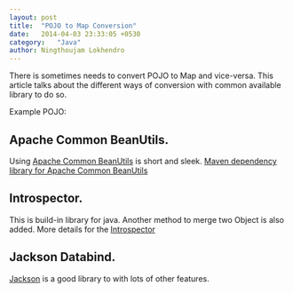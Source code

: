 ```yaml
---
layout: post
title:  "POJO to Map Conversion"
date:   2014-04-03 23:33:05 +0530
category:	"Java"
author:	Ningthoujam Lokhendro
---
```

There is sometimes needs to convert POJO to Map and vice-versa. This article talks about the different ways of conversion with common available library to do so.

Example POJO:
<script src="https://gist.github.com/ningthoujam-lokhendro/fbc0ca3cf51333a230b4.js?file=Person.java"></script>

## Apache Common BeanUtils.
Using [Apache Common BeanUtils][Apache Common BeanUtils] is short and sleek. 
[Maven dependency library for Apache Common BeanUtils][Maven dependency library for Apache Common BeanUtils]
<script src="https://gist.github.com/ningthoujam-lokhendro/fbc0ca3cf51333a230b4.js?file=ApacheCommonExample.java"></script>

## Introspector.
This is build-in library for java. Another method to merge two Object is also added.
More details for the [Introspector][Introspector]
<script src="https://gist.github.com/ningthoujam-lokhendro/fbc0ca3cf51333a230b4.js?file=IntrospectorExample.java"></script>

## Jackson Databind.
[Jackson][Jackson] is a good library to with lots of other features. 
<script src="https://gist.github.com/ningthoujam-lokhendro/fbc0ca3cf51333a230b4.js?file=JacksonExample.java"></script>

[Apache Common BeanUtils]: https://commons.apache.org/proper/commons-beanutils/download_beanutils.cgi
[Maven dependency library for Apache Common BeanUtils]: http://mvnrepository.com/artifact/commons-beanutils/commons-beanutils
[Introspector]: https://docs.oracle.com/javase/7/docs/api/java/beans/Introspector.html

[Jackson]: https://github.com/FasterXML/jackson-databind
